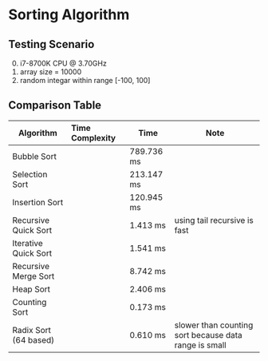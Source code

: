 # Sorting Algorithm
## Testing Scenario
0. i7-8700K CPU @ 3.70GHz
1. array size = 10000
2. random integar within range [-100, 100]

## Comparison Table
Algorithm      | Time Complexity  | Time | Note |
---------------|:-----------------|------|------|
Bubble Sort    | |789.736 ms
Selection Sort | |213.147 ms
Insertion Sort | |120.945 ms
Recursive Quick Sort     | |1.413 ms | using tail recursive is fast
Iterative Quick Sort     | |1.541 ms
Recursive Merge Sort     | |8.742 ms
Heap Sort      | |2.406 ms
Counting Sort  | |0.173 ms
Radix Sort (64 based)    | |0.610 ms | slower than counting sort because data range is small